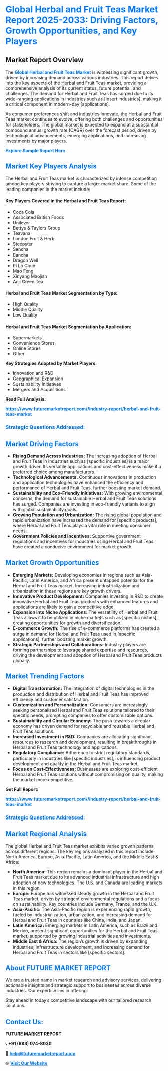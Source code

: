 <h1 style="color: #007BFF;">Global Herbal and Fruit Teas Market Report 2025-2033: Driving Factors, Growth Opportunities, and Key Players</h1>

<section id="overview">
<h2>Market Report Overview</h2>
<p>The <a href="https://www.futuremarketreport.com//industry-report/herbal-and-fruit-teas-market" style="color: #007BFF; text-decoration: none;"><strong>Global Herbal and Fruit Teas Market</strong></a> is witnessing significant growth, driven by increasing demand across various industries. This report delves into the key aspects of the Herbal and Fruit Teas market, providing a comprehensive analysis of its current status, future potential, and challenges. The demand for Herbal and Fruit Teas has surged due to its wide-ranging applications in industries such as [insert industries], making it a critical component in modern-day [applications].</p>
<p>As consumer preferences shift and industries innovate, the Herbal and Fruit Teas market continues to evolve, offering both challenges and opportunities for stakeholders. The global market is expected to expand at a substantial compound annual growth rate (CAGR) over the forecast period, driven by technological advancements, emerging applications, and increasing investments by major players.</p>
</section>

<section id="overview">
<p><a href="https://www.futuremarketreport.com//request-sample/reportId=83368" style="color: #007BFF; text-decoration: none;"><strong>Explore Sample Report Here</strong></a></p>
</section>

<section id="key-players">
<h2 style="color: #007BFF;">Market Key Players Analysis</h2>
<p>The Herbal and Fruit Teas market is characterized by intense competition among key players striving to capture a larger market share. Some of the leading companies in the market include:</p>
<h4>Key Players Covered in the Herbal and Fruit Teas Report:</h4>
<ul><li>Coca Cola</li><li>Associated British Foods</li><li>Unilever</li><li>Bettys &amp; Taylors Group</li><li>Teavana</li><li>London Fruit &amp; Herb</li><li>Steepster</li><li>Sencha</li><li>Bancha</li><li>Dragon Well</li><li>Pi Lo Chun</li><li>Mao Feng</li><li>Xinyang Maojian</li><li>Anji Green Tea</li></ul>
<h4>Herbal and Fruit Teas Market Segmentation by Type:</h4>
<ul><li>High Quality</li><li>Middle Quality</li><li>Low Quality</li></ul>

<h4>Herbal and Fruit Teas Market Segmentation by Application:</h4>
<ul><li>Supermarkets</li><li>Convenience Stores</li><li>Online Stores</li><li>Other</li></ul>
<p><strong>Key Strategies Adopted by Market Players:</strong></p>
<ul>
<li>Innovation and R&D</li>
<li>Geographical Expansion</li>
<li>Sustainability Initiatives</li>
<li>Mergers and Acquisitions</li>
</ul>
</section>

<section>
<p><strong>Read Full Analysis: </strong></p><a href="https://www.futuremarketreport.com//industry-report/herbal-and-fruit-teas-market" style="color: #007BFF; text-decoration: none;"><strong>https://www.futuremarketreport.com//industry-report/herbal-and-fruit-teas-market</strong></a>
<h3 style="color: #007BFF;">Strategic Questions Addressed:</h3>
</section>

<section id="driving-factors">
<h2 style="color: #007BFF;">Market Driving Factors</h2>
<ul>
<li><strong>Rising Demand Across Industries:</strong> The increasing adoption of Herbal and Fruit Teas in industries such as [specific industries] is a major growth driver. Its versatile applications and cost-effectiveness make it a preferred choice among manufacturers.</li>
<li><strong>Technological Advancements:</strong> Continuous innovations in production and application technologies have enhanced the efficiency and performance of Herbal and Fruit Teas, further boosting market demand.</li>
<li><strong>Sustainability and Eco-Friendly Initiatives:</strong> With growing environmental concerns, the demand for sustainable Herbal and Fruit Teas solutions has surged. Companies are investing in eco-friendly variants to align with global sustainability goals.</li>
<li><strong>Growing Population and Urbanization:</strong> The rising global population and rapid urbanization have increased the demand for [specific products], where Herbal and Fruit Teas plays a vital role in meeting consumer needs.</li>
<li><strong>Government Policies and Incentives:</strong> Supportive government regulations and incentives for industries using Herbal and Fruit Teas have created a conducive environment for market growth.</li>
</ul>
</section>

<section id="growth-opportunities">
<h2 style="color: #007BFF;">Market Growth Opportunities</h2>
<ul>
<li><strong>Emerging Markets:</strong> Developing economies in regions such as Asia-Pacific, Latin America, and Africa present untapped potential for the Herbal and Fruit Teas market. Increasing industrialization and urbanization in these regions are key growth drivers.</li>
<li><strong>Innovative Product Development:</strong> Companies investing in R&D to create innovative Herbal and Fruit Teas products with enhanced features and applications are likely to gain a competitive edge.</li>
<li><strong>Expansion into Niche Applications:</strong> The versatility of Herbal and Fruit Teas allows it to be utilized in niche markets such as [specific niches], creating opportunities for growth and diversification.</li>
<li><strong>E-commerce Growth:</strong> The rise of e-commerce platforms has created a surge in demand for Herbal and Fruit Teas used in [specific applications], further boosting market growth.</li>
<li><strong>Strategic Partnerships and Collaborations:</strong> Industry players are forming partnerships to leverage shared expertise and resources, driving the development and adoption of Herbal and Fruit Teas products globally.</li>
</ul>
</section>

<section id="trending-factors">
<h2 style="color: #007BFF;">Market Trending Factors</h2>
<ul>
<li><strong>Digital Transformation:</strong> The integration of digital technologies in the production and distribution of Herbal and Fruit Teas has improved efficiency and customer satisfaction.</li>
<li><strong>Customization and Personalization:</strong> Consumers are increasingly seeking personalized Herbal and Fruit Teas solutions tailored to their specific needs, prompting companies to offer customizable options.</li>
<li><strong>Sustainability and Circular Economy:</strong> The push towards a circular economy has driven demand for recyclable and reusable Herbal and Fruit Teas solutions.</li>
<li><strong>Increased Investment in R&D:</strong> Companies are allocating significant resources to research and development, resulting in breakthroughs in Herbal and Fruit Teas technology and applications.</li>
<li><strong>Regulatory Compliance:</strong> Adherence to strict regulatory standards, particularly in industries like [specific industries], is influencing product development and quality in the Herbal and Fruit Teas market.</li>
<li><strong>Focus on Cost-Effectiveness:</strong> Businesses are exploring cost-efficient Herbal and Fruit Teas solutions without compromising on quality, making the market more competitive.</li>
</ul>
</section>

<section>
<p><strong>Get Full Report: </strong></p><a href="https://www.futuremarketreport.com//industry-report/herbal-and-fruit-teas-market" style="color: #007BFF; text-decoration: none;"><strong>https://www.futuremarketreport.com//industry-report/herbal-and-fruit-teas-market</strong></a>
<h3 style="color: #007BFF;">Strategic Questions Addressed:</h3>
</section>


<section id="regional-analysis">
<h2 style="color: #007BFF;">Market Regional Analysis</h2>
<p>The global Herbal and Fruit Teas market exhibits varied growth patterns across different regions. The key regions analyzed in this report include North America, Europe, Asia-Pacific, Latin America, and the Middle East & Africa:</p>
<ul>
<li><strong>North America:</strong> This region remains a dominant player in the Herbal and Fruit Teas market due to its advanced industrial infrastructure and high adoption of new technologies. The U.S. and Canada are leading markets in this region.</li>
<li><strong>Europe:</strong> Europe has witnessed steady growth in the Herbal and Fruit Teas market, driven by stringent environmental regulations and a focus on sustainability. Key countries include Germany, France, and the U.K.</li>
<li><strong>Asia-Pacific:</strong> The Asia-Pacific region is experiencing rapid growth, fueled by industrialization, urbanization, and increasing demand for Herbal and Fruit Teas in countries like China, India, and Japan.</li>
<li><strong>Latin America:</strong> Emerging markets in Latin America, such as Brazil and Mexico, present significant opportunities for the Herbal and Fruit Teas market, supported by growing industrial activities and investments.</li>
<li><strong>Middle East & Africa:</strong> The region’s growth is driven by expanding industries, infrastructure development, and increasing demand for Herbal and Fruit Teas in sectors like [specific sectors].</li>
</ul>
</section>

<footer>
<h2 style="color: #007BFF;">About FUTURE MARKET REPORT</h2>
<p>We are a trusted name in market research and advisory services, delivering actionable insights and strategic support to businesses across diverse industries. Our expertise lies in offering:</p>

<p>Stay ahead in today’s competitive landscape with our tailored research solutions.</p>

<h2 style="color: #007BFF;">Contact Us:</h2>
<p><strong>FUTURE MARKET REPORT</strong></p>
<p>📞 <strong>+91 (883) 074-8030</strong></p>
<p>📧 <strong><a href="mailto:help@futuremarketreport.com" style="color: #007BFF;">help@futuremarketreport.com</a></strong></p>
<p>🌐 <strong><a href="https://www.futuremarketreport.com/" style="color: #007BFF;">Visit Our Website</a></strong></p>
</footer>